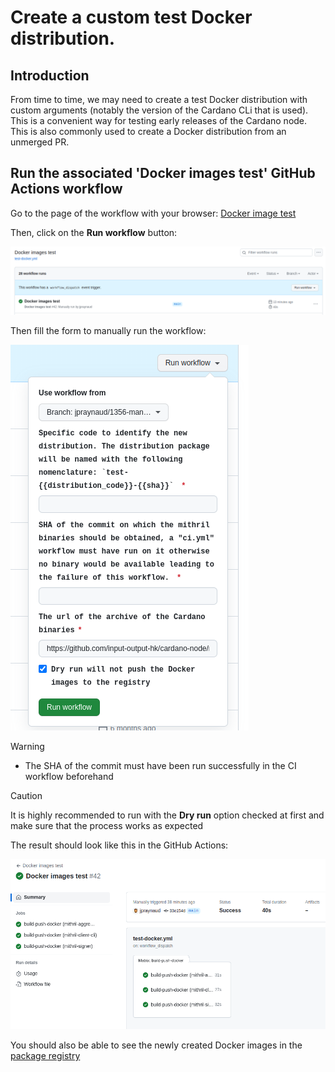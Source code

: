 # Create a custom test Docker distribution.

## Introduction

From time to time, we may need to create a test Docker distribution with custom arguments (notably the version of the Cardano CLi that is used).
This is a convenient way for testing early releases of the Cardano node. This is also commonly used to create a Docker distribution from an unmerged PR.

## Run the associated 'Docker images test' GitHub Actions workflow

Go to the page of the workflow with your browser: [Docker image test](https://github.com/input-output-hk/mithril/actions/workflows/test-docker.yml)

Then, click on the **Run workflow** button:

![Run workflow button](./img/run-workflow-button.png)

Then fill the form to manually run the workflow:

![Run workflow form](./img/run-workflow-form.png)

> [!WARNING]  
> - The SHA of the commit must have been run successfully in the CI workflow beforehand

> [!CAUTION]
> It is highly recommended to run with the **Dry run** option checked at first and make sure that the process works as expected


The result should look like this in the GitHub Actions:

![Run workflow result](./img/run-workflow-result.png)

You should also be able to see the newly created Docker images in the [package registry](https://github.com/orgs/input-output-hk/packages?repo_name=mithril)